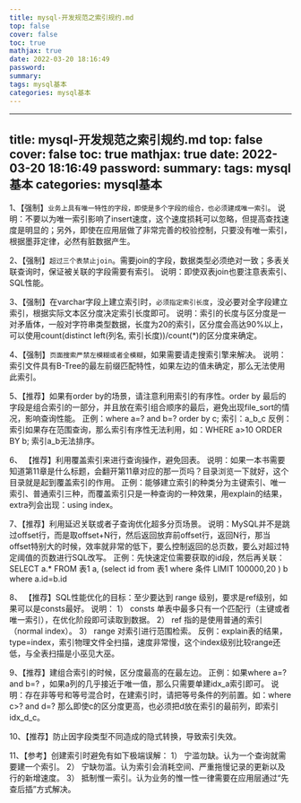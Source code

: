 ```yaml
---
title: mysql-开发规范之索引规约.md
top: false
cover: false
toc: true
mathjax: true
date: 2022-03-20 18:16:49
password:
summary:
tags: mysql基本
categories: mysql基本
---
```

---
title: mysql-开发规范之索引规约.md
top: false
cover: false
toc: true
mathjax: true
date: 2022-03-20 18:16:49
password:
summary:
tags: mysql基本
categories: mysql基本
---


1、【强制】`业务上具有唯一特性的字段，即使是多个字段的组合，也必须建成唯一索引`。 说明：不要以为唯一索引影响了insert速度，这个速度损耗可以忽略，但提高查找速度是明显的；另外，即使在应用层做了非常完善的校验控制，只要没有唯一索引，根据墨菲定律，必然有脏数据产生。

2、【强制】`超过三个表禁止join`。需要join的字段，数据类型必须绝对一致；多表关联查询时，保证被关联的字段需要有索引。 说明：即使双表join也要注意表索引、SQL性能。

3、【强制】在varchar字段上建立索引时，`必须指定索引长度`，没必要对全字段建立索引，根据实际文本区分度决定索引长度即可。
说明：索引的长度与区分度是一对矛盾体，一般对字符串类型数据，长度为20的索引，区分度会高达90%以上，可以使用count(distinct left(列名, 索引长度))/count(*)的区分度来确定。

4、【强制】`页面搜索严禁左模糊或者全模糊`，如果需要请走搜索引擎来解决。 说明：索引文件具有B-Tree的最左前缀匹配特性，如果左边的值未确定，那么无法使用此索引。

5、【推荐】如果有order by的场景，请注意利用索引的有序性。order by 最后的字段是组合索引的一部分，并且放在索引组合顺序的最后，避免出现file_sort的情况，影响查询性能。 正例：where a=? and b=? order by c; 索引：a_b_c 反例：索引如果存在范围查询，那么索引有序性无法利用，如：WHERE a>10 ORDER BY b; 索引a_b无法排序。

6、 【推荐】利用覆盖索引来进行查询操作，避免回表。 说明：如果一本书需要知道第11章是什么标题，会翻开第11章对应的那一页吗？目录浏览一下就好，这个目录就是起到覆盖索引的作用。 正例：能够建立索引的种类分为主键索引、唯一索引、普通索引三种，而覆盖索引只是一种查询的一种效果，用explain的结果，extra列会出现：using index。

7、【推荐】利用延迟关联或者子查询优化超多分页场景。 说明：MySQL并不是跳过offset行，而是取offset+N行，然后返回放弃前offset行，返回N行，那当offset特别大的时候，效率就非常的低下，要么控制返回的总页数，要么对超过特定阈值的页数进行SQL改写。 正例：先快速定位需要获取的id段，然后再关联： SELECT a.* FROM 表1 a, (select id from 表1 where 条件 LIMIT 100000,20 ) b where a.id=b.id

8、 【推荐】SQL性能优化的目标：至少要达到 range 级别，要求是ref级别，如果可以是consts最好。 说明： 
1） consts 单表中最多只有一个匹配行（主键或者唯一索引），在优化阶段即可读取到数据。 
2） ref 指的是使用普通的索引（normal index）。
3） range 对索引进行范围检索。 反例：explain表的结果，type=index，索引物理文件全扫描，速度非常慢，这个index级别比较range还低，与全表扫描是小巫见大巫。

9、【推荐】建组合索引的时候，区分度最高的在最左边。 正例：如果where a=? and b=? ，如果a列的几乎接近于唯一值，那么只需要单建idx_a索引即可。 说明：存在非等号和等号混合时，在建索引时，请把等号条件的列前置。如：where c>? and d=? 那么即使c的区分度更高，也必须把d放在索引的最前列，即索引idx_d_c。

10、【推荐】防止因字段类型不同造成的隐式转换，导致索引失效。

11、【参考】创建索引时避免有如下极端误解： 1） 宁滥勿缺。认为一个查询就需要建一个索引。 2） 宁缺勿滥。认为索引会消耗空间、严重拖慢记录的更新以及行的新增速度。 3） 抵制惟一索引。认为业务的惟一性一律需要在应用层通过“先查后插”方式解决。
